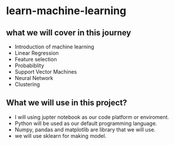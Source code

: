 # learn-machine-learning

## what we will cover in this journey
- Introduction of machine learning
- Linear Regression
- Feature selection
- Probabiblity
- Support Vector Machines
- Neural Network
- Clustering

## What we will use in this project?
- I will using jupter notebook as our code platform or enviroment.
- Python will be used as our default programming language.
- Numpy, pandas and matplotlib are library that we will use.
- we will use sklearn for making model.

<div class="conatiner>
    <code>
      document.innerHTML("Hello world")
    </code>
</div>

